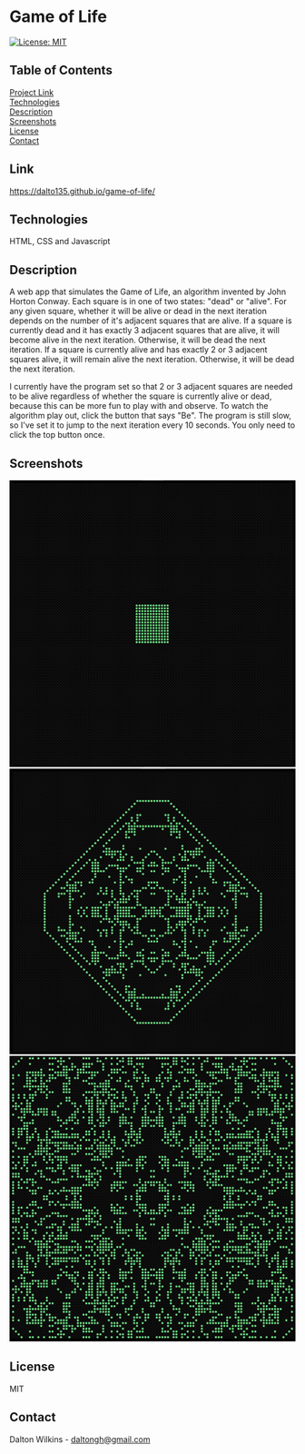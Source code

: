 # Game of Life

[![License: MIT](https://img.shields.io/badge/License-MIT-blue.svg)](https://opensource.org/licenses/MIT)

## Table of Contents
[Project Link](#Link)  
[Technologies](#Technologies)  
[Description](#Description)  
[Screenshots](#Screenshots)  
[License](#License)  
[Contact](#Contact)

## Link
https://dalto135.github.io/game-of-life/

## Technologies
HTML, CSS and Javascript

## Description
A web app that simulates the Game of Life, an algorithm invented by John Horton Conway. Each square is in one of two states: "dead" or "alive". For any given square, whether it will be alive or dead in the next iteration depends on the number of it's adjacent squares that are alive. If a square is currently dead and it has exactly 3 adjacent squares that are alive, it will become alive in the next iteration. Otherwise, it will be dead the next iteration. If a square is currently alive and has exactly 2 or 3 adjacent squares alive, it will remain alive the next iteration. Otherwise, it will be dead the next iteration.

I currently have the program set so that 2 or 3 adjacent squares are needed to be alive regardless of whether the square is currently alive or dead, because this can be more fun to play with and observe. To watch the algorithm play out, click the button that says "Be". The program is still slow, so I've set it to jump to the next iteration every 10 seconds. You only need to click the top button once.

## Screenshots
![Start Iteration](assets/images/one.png)
![Middle Iteration](assets/images/two.png)
![Later Iteration](assets/images/three.png)

## License
MIT

## Contact
Dalton Wilkins - daltongh@gmail.com